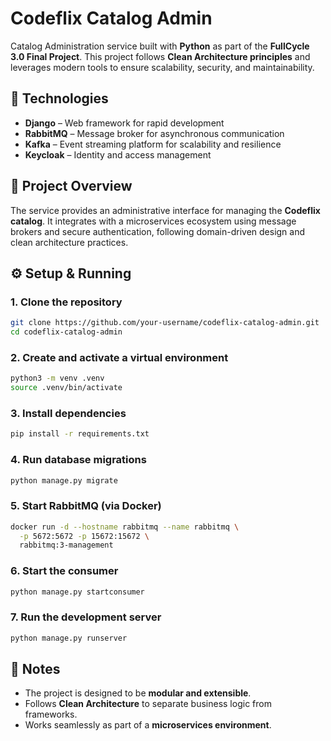 # Codeflix Catalog Admin

Catalog Administration service built with **Python** as part of the **FullCycle 3.0 Final Project**.
This project follows **Clean Architecture principles** and leverages modern tools to ensure scalability, security, and maintainability.

## 🚀 Technologies

* **Django** – Web framework for rapid development
* **RabbitMQ** – Message broker for asynchronous communication
* **Kafka** – Event streaming platform for scalability and resilience
* **Keycloak** – Identity and access management

## 📂 Project Overview

The service provides an administrative interface for managing the **Codeflix catalog**.
It integrates with a microservices ecosystem using message brokers and secure authentication, following domain-driven design and clean architecture practices.

## ⚙️ Setup & Running

### 1. Clone the repository

```bash
git clone https://github.com/your-username/codeflix-catalog-admin.git
cd codeflix-catalog-admin
```

### 2. Create and activate a virtual environment

```bash
python3 -m venv .venv
source .venv/bin/activate
```

### 3. Install dependencies

```bash
pip install -r requirements.txt
```

### 4. Run database migrations

```bash
python manage.py migrate
```

### 5. Start RabbitMQ (via Docker)

```bash
docker run -d --hostname rabbitmq --name rabbitmq \
  -p 5672:5672 -p 15672:15672 \
  rabbitmq:3-management
```

### 6. Start the consumer

```bash
python manage.py startconsumer
```

### 7. Run the development server

```bash
python manage.py runserver
```

## 📖 Notes

* The project is designed to be **modular and extensible**.
* Follows **Clean Architecture** to separate business logic from frameworks.
* Works seamlessly as part of a **microservices environment**.
